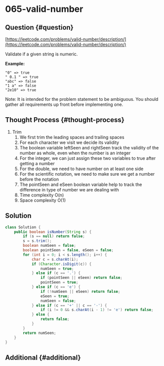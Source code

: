 # 065-valid-number

## Question {#question}

[https://leetcode.com/problems/valid-number/description/](https://leetcode.com/problems/valid-number/description/)

Validate if a given string is numeric.

**Example:**

```text
"0" => true
" 0.1 " => true
"abc" => false
"1 a" => false
"2e10" => true
```

Note: It is intended for the problem statement to be ambiguous. You should gather all requirements up front before implementing one.

## Thought Process {#thought-process}

1. Trim
   1. We first trim the leading spaces and trailing spaces
   2. For each character we visit we decide its validity
   3. The boolean variable leftSeen and rightSeen track the validity of the number as whole, even when the number is an integer
   4. For the integer, we can just assign these two variables to true after getting a number
   5. For the double, we need to have number on at least one side
   6. For the scientific notation, we need to make sure we get a number before the notation
   7. The pointSeen and eSeen boolean variable help to track the difference in type of number we are dealing with
   8. Time complexity O\(n\)
   9. Space complexity O\(1\)

## Solution

```java
class Solution {
    public boolean isNumber(String s) {
        if (s == null) return false;
        s = s.trim();
        boolean numSeen = false;
        boolean pointSeen = false, eSeen = false;
        for (int i = 0; i < s.length(); i++) {
            char c = s.charAt(i);
            if (Character.isDigit(c)) {
                numSeen = true;
            } else if (c == '.') {
                if (pointSeen || eSeen) return false;
                pointSeen = true;
            } else if (c == 'e') {
                if (!numSeen || eSeen) return false;
                eSeen = true;
                numSeen = false;
            } else if (c == '+' || c == '-') {
                if (i != 0 && s.charAt(i - 1) != 'e') return false;
            } else {
                return false;
            }
        }
        return numSeen;
    }
}
```

## Additional {#additional}

